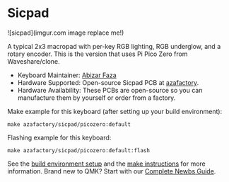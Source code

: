 # Sicpad

![sicpad](imgur.com image replace me!)

A typical 2x3 macropad with per-key RGB lighting, RGB underglow, and a rotary encoder. This is the version that uses Pi Pico Zero from Waveshare/clone.

* Keyboard Maintainer: [Abizar Faza](https://github.com/azaffaza)
* Hardware Supported: Open-source Sicpad PCB at [azafactory](https://github.com/azaffaza/azafactory).
* Hardware Availability: These PCBs are open-source so you can manufacture them by yourself or order from a factory.

Make example for this keyboard (after setting up your build environment):

    make azafactory/sicpad/picozero:default

Flashing example for this keyboard:

    make azafactory/sicpad/picozero:default:flash

See the [build environment setup](https://docs.qmk.fm/#/getting_started_build_tools) and the [make instructions](https://docs.qmk.fm/#/getting_started_make_guide) for more information. Brand new to QMK? Start with our [Complete Newbs Guide](https://docs.qmk.fm/#/newbs).
